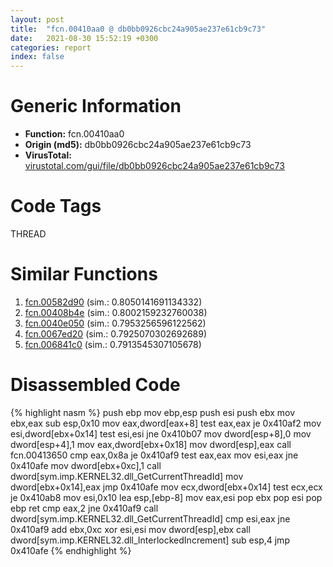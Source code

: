 ```yaml
---
layout: post
title:  "fcn.00410aa0 @ db0bb0926cbc24a905ae237e61cb9c73"
date:   2021-08-30 15:52:19 +0300
categories: report
index: false
---
```


# Generic Information
- **Function:** fcn.00410aa0
- **Origin (md5):** db0bb0926cbc24a905ae237e61cb9c73
- **VirusTotal:** [virustotal.com/gui/file/db0bb0926cbc24a905ae237e61cb9c73][virustotal_ref]

# Code Tags
<span class="tag" id="THREAD">THREAD</span>


# Similar Functions

1. [fcn.00582d90][similar_1_ref] (sim.: 0.8050141691134332)
2. [fcn.00408b4e][similar_2_ref] (sim.: 0.8002159232760038)
3. [fcn.0040e050][similar_3_ref] (sim.: 0.7953256596122562)
4. [fcn.0067ed20][similar_4_ref] (sim.: 0.7925070302692689)
5. [fcn.006841c0][similar_5_ref] (sim.: 0.7913545307105678)


# Disassembled Code

{% highlight nasm %}
push ebp
mov ebp,esp
push esi
push ebx
mov ebx,eax
sub esp,0x10
mov eax,dword[eax+8]
test eax,eax
je 0x410af2
mov esi,dword[ebx+0x14]
test esi,esi
jne 0x410b07
mov dword[esp+8],0
mov dword[esp+4],1
mov eax,dword[ebx+0x18]
mov dword[esp],eax
call fcn.00413650
cmp eax,0x8a
je 0x410af9
test eax,eax
mov esi,eax
jne 0x410afe
mov dword[ebx+0xc],1
call dword[sym.imp.KERNEL32.dll_GetCurrentThreadId]
mov dword[ebx+0x14],eax
jmp 0x410afe
mov ecx,dword[ebx+0x14]
test ecx,ecx
je 0x410ab8
mov esi,0x10
lea esp,[ebp-8]
mov eax,esi
pop ebx
pop esi
pop ebp
ret
cmp eax,2
jne 0x410af9
call dword[sym.imp.KERNEL32.dll_GetCurrentThreadId]
cmp esi,eax
jne 0x410af9
add ebx,0xc
xor esi,esi
mov dword[esp],ebx
call dword[sym.imp.KERNEL32.dll_InterlockedIncrement]
sub esp,4
jmp 0x410afe
{% endhighlight %}


[similar_1_ref]: /report/fcn.00582d90@c92f0480e2fbc88393d2c65c08a235e0
[similar_2_ref]: /report/fcn.00408b4e@8c10f6a1b7643ed6e914352ded4b58e0
[similar_3_ref]: /report/fcn.0040e050@db0bb0926cbc24a905ae237e61cb9c73
[similar_4_ref]: /report/fcn.0067ed20@c92f0480e2fbc88393d2c65c08a235e0
[similar_5_ref]: /report/fcn.006841c0@c92f0480e2fbc88393d2c65c08a235e0
[virustotal_ref]: https://www.virustotal.com/gui/file/db0bb0926cbc24a905ae237e61cb9c73